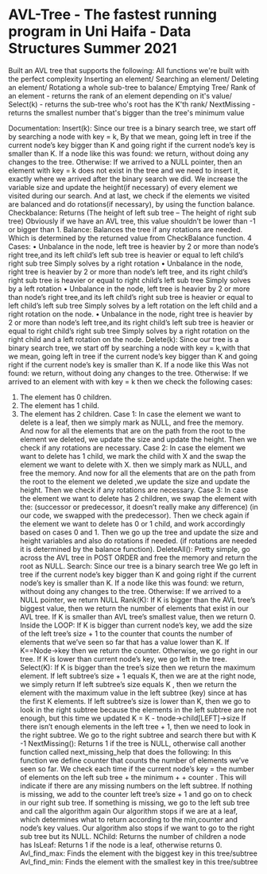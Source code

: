 # AVL-Tree - The fastest running program in Uni Haifa - Data Structures Summer 2021
Built an AVL tree that supports the following: All functions we're built with the perfect complexity
Inserting an element/
Searching an element/
Deleting an element/
Rotationg a whole sub-tree to balance/
Emptying Tree/
Rank of an element - returns the rank of an element depending on it's value/
Select(k) - returns the sub-tree who's root has the K'th rank/
NextMissing - returns the smallest number that's bigger than the tree's minimum value


Documentation:
Insert(k): Since our tree is a binary search tree, we start off by searching a node with key = k,
By that we mean, going left in tree if the current node’s key bigger than K and going right if the current node’s key is smaller than K.
If a node like this
was found: we return, without doing any changes to the tree.
Otherwise: If we arrived to a NULL pointer, then an element with key = k does not exist in the tree and we need to insert it, exactly where we arrived after the binary search we did.
We increase the variable size and update the height(if necessary) of every element we visited during our search.
And at last, we check if the elements we visited are balanced and do rotations(if necessary), by using the function balance.
Checkbalance:
Returns (The height of left sub tree – The height of right sub tree)
Obviously if we have an AVL tree, this value shouldn’t be lower than -1 or bigger than 1.
Balance: Balances the tree if any rotations are needed. Which is determined by the returned value from CheckBalance function.
4 Cases:
• Unbalance in the node, left tree is heavier by 2 or more than node’s right tree,and its left child’s left sub tree is heavier or equal to left child’s right sub tree
Simply solves by a right rotation
• Unbalance in the node, right tree is heavier by 2 or more than node’s left tree, and its right child’s right sub tree is heavier or equal to right child’s left sub tree
Simply solves by a left rotation
• Unbalance in the node, left tree is heavier by 2 or more than node’s right tree,and its left child’s right sub tree is heavier or equal to left child’s left sub tree
Simply solves by a left rotation on the left child and a right rotation on the node.
• Unbalance in the node, right tree is heavier by 2 or more than node’s left tree,and its right child’s left sub tree is heavier or equal to right child’s right sub tree
Simply solves by a right rotation on the right child and a left rotation on the node.
Delete(k): Since our tree is a binary search tree, we start off by searching a node with key = k,with that we mean, going left in tree if the current node’s key bigger than K and going right if the current node’s key is smaller than K.
If a node like this
Was not found: we return, without doing any changes to the tree.
Otherwise: If we arrived to an element with with key = k then we check the following cases:
1) The element has 0 children.
2) The element has 1 child.
3) The element has 2 children.
Case 1: In case the element we want to delete is a leaf, then we simply mark as NULL, and free the memory.
And now for all the elements that are on the path from the root to the element we deleted, we update the size and update the height. Then we check if any rotations are necessary.
Case 2: In case the element we want to delete has 1 child, we mark the child with X and the swap the element we want to delete with X. then we simply mark as NULL, and free the memory.
And now for all the elements that are on the path from the root to the element we deleted ,we update the size and update the height. Then we check if any rotations are necessary.
Case 3: In case the element we want to delete has 2 children, we swap the element with the:
(successor or predecessor, it doesn’t really make any difference) (in our code, we swapped with the predecessor).
Then we check again if the element we want to delete has 0 or 1 child, and work accordingly based on cases 0 and 1. Then we go up
the tree and update the size and height variables and also do rotations if needed. (if rotations are needed it is determined by the balance function).
DeleteAll():
Pretty simple, go across the AVL tree in POST ORDER and free the memory and return the root as NULL.
Search: Since our tree is a binary search tree
We go left in tree if the current node’s key bigger than K and going right if the current node’s key is smaller than K.
If a node like this was found: we return, without doing any changes to the tree.
Otherwise: If we arrived to a NULL pointer, we return NULL
Rank(K):
If K is bigger than the AVL tree’s biggest value, then we return the number of elements that exist in our AVL tree.
If K is smaller than AVL tree’s smallest value, then we return 0.
Inside the LOOP:
If K is bigger than current node’s key, we add the size of the left tree’s size + 1 to the counter that counts the number of elements that we’ve seen so far that has a value lower than K.
If K==Node->key then we return the counter.
Otherwise, we go right in our tree.
If K is lower than current node’s key, we go left in the tree.
Select(K):
If K is bigger than the tree’s size then we return the maximum element.
If left subtree’s size + 1 equals K, then we are at the right node, we simply return
If left subtree’s size equals K , then we return the element with the maximum value in the left subtree (key) since at has the first K elements.
If left subtree’s size is lower than K, then we go to look in the right subtree because the elements in the left subtree are not enough, but this time we updated K = K - tnode->child[LEFT]->size
If there isn’t enough elements in the left tree + 1, then we need to look in the right subtree.
We go to the right subtree and search there but with K -1
NextMissing(): Returns 1 if the tree is NULL, otherwise call another function called next_missing_help that does the following:
In this function we define counter that counts the number of elements we’ve seen so far.
We check each time if the current node’s
key = the number of elements on the left sub tree + the minimum + + counter .
This will indicate if there are any missing numbers on the left subtree.
If nothing is missing, we add to the counter left tree’s size + 1 and go on to check in our right sub tree.
If something is missing, we go to the left sub tree and call the algorithm again
Our algorithm stops if we are at a leaf, which determines what to return according to the min,counter and node’s key values.
Our algorithm also stops if we want to go to the right sub tree but its NULL.
NChild:
Returns the number of children a node has
IsLeaf: Returns 1 if the node is a leaf, otherwise returns 0.
Avl_find_max:
Finds the element with the biggest key in this tree/subtree
Avl_find_min:
Finds the element with the smallest key in this tree/subtree
